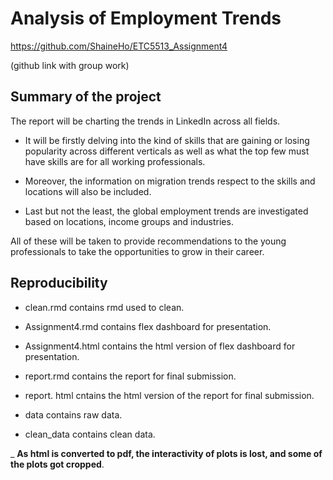 # Analysis of Employment Trends

https://github.com/ShaineHo/ETC5513_Assignment4

(github link with group work)

## Summary of the project

The report will be charting the trends in LinkedIn across all fields.

- It will be firstly delving into the kind of skills that are gaining or losing popularity across different verticals as well as what the top few must have skills are for all working professionals. 

- Moreover, the information on migration trends respect to the skills and locations will also be included.

- Last but not the least, the global employment trends are investigated based on locations, income groups and industries.

All of these will be taken to provide recommendations to the young professionals to take the opportunities to grow in their career.


## Reproducibility

- clean.rmd contains rmd used to clean.

- Assignment4.rmd contains flex dashboard for presentation.

- Assignment4.html contains the html version of flex dashboard for presentation.

- report.rmd contains the report for final submission.

- report. html cntains the html version of the report for final submission.

- data contains raw data.

- clean_data contains clean data.

_ **As html is converted to pdf, the interactivity of plots is lost, and some of the plots got cropped**.